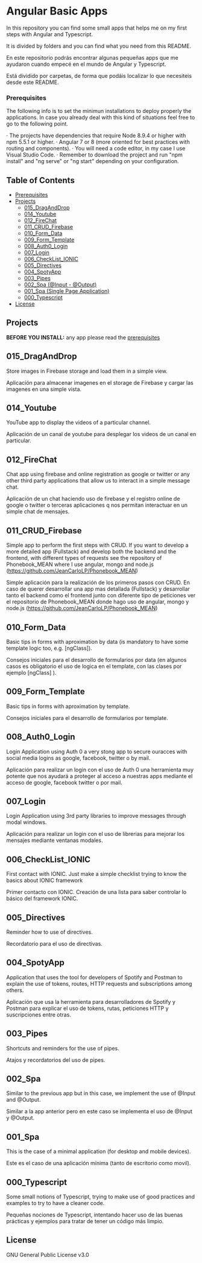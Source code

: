 # Angular Basic Apps

In this repository you can find some small apps that helps me on my first steps with Angular and Typescript.

It is divided by folders and you can find what you need from this README.

En este repositorio podrás encontrar algunas pequeñas apps que me ayudaron cuando empecé en el mundo de Angular y Typescript.

Está dividido por carpetas, de forma que podáis localizar lo que necesiteis desde este README.

### Prerequisites
The following info is to set the minimun installations to deploy properly the applications. In case you already deal with this kind of situations feel free to go to the following point.

· The projects have dependencies that require Node 8.9.4 or higher with npm 5.5.1 or higher.
· Angular 7 or 8 (more oriented for best practices with routing and components).
· You will need a code editor, in my case I use Visual Studio Code.
· Remember to download the project and run "npm install" and "ng serve" or "ng start" depending on your configuration.


## Table of Contents

* [Prerequisites](#prerequisites)
* [Projects](#projects)
    * [015_DragAndDrop](#015_DragAndDrop)
    * [014_Youtube](#014_Youtube)
    * [012_FireChat](#012_FireChat)
    * [011_CRUD_Firebase](#011_CRUD_Firebase)
    * [010_Form_Data](#010_Form_Data)
    * [009_Form_Template](#009_Form_Template)
    * [008_Auth0_Login](#008_Auth0_Login)
    * [007_Login](#007_Login)
    * [006_CheckList_IONIC](#006_CheckList_IONIC)
    * [005_Directives](#005_Directives)
    * [004_SpotyApp](#004_SpotyApp)
    * [003_Pipes](#003_Pipes)
    * [002_Spa (@Input - @Output)](#002_Spa)
    * [001_Spa (Single Page Application)](#001_Spa)
    * [000_Typescript](#000_Typescript)
* [License](#license)


## Projects
**BEFORE YOU INSTALL:** any app please read the [prerequisites](#prerequisites)

## 015_DragAndDrop
Store images in Firebase storage and load them in a simple view.

Aplicación para almacenar imagenes en el storage de Firebase y cargar las imagenes en una simple vista.

## 014_Youtube
YouTube app to display the videos of a particular channel.

Aplicación de un canal de youtube para desplegar los videos de un canal en particular.

## 012_FireChat
Chat app using firebase and online registration as google or twitter or any other third party applications that allow us to interact in a simple message chat.

Aplicación de un chat haciendo uso de firebase y el registro online de google o twitter o terceras aplicaciones q nos permitan interactuar en un simple chat de mensajes.

## 011_CRUD_Firebase

Simple app to perform the first steps with CRUD. If you want to develop a more detailed app (Fullstack) and develop both the backend and the frontend, with different types of requests see the repository of Phonebook_MEAN where I use angular, mongo and node.js (https://github.com/JeanCarloLP/Phonebook_MEAN)

Simple aplicación para la realización de los primeros pasos con CRUD. En caso de querer desarrollar una app mas detallada (Fullstack) y desarrollar tanto el backend como el frontend junto con diferente tipo de peticiones ver el repositorio de Phonebook_MEAN donde hago uso de angular, mongo y node.js (https://github.com/JeanCarloLP/Phonebook_MEAN)

## 010_Form_Data

Basic tips in forms with aproximation by data (is mandatory to have some template logic too, e.g. [ngClass]).

Consejos iniciales para el desarrollo de formularios por data (en algunos casos es obligatorio el uso de logica en el template, con las clases por ejemplo [ngClass] ).

## 009_Form_Template

Basic tips in forms with aproximation by template.

Consejos iniciales para el desarrollo de formularios por template.

## 008_Auth0_Login

Login Application using Auth 0 a very stong app to secure ouracces with social media logins as google, facebook, twitter o by mail.

Aplicación para realizar un login con el uso de Auth 0 una herramienta muy potente que nos ayudará a proteger al acceso a nuestras apps mediante el acceso de google, facebook twitter o por mail.

## 007_Login

Login Application using 3rd party libraries to improve messages through modal windows.

Aplicación para realizar un login con el uso de librerias para mejorar los mensajes mediante ventanas modales.

## 006_CheckList_IONIC

First contact with IONIC. Just make a simple checklist trying to know the basics about IONIC framework

Primer contacto con IONIC. Creación de una lista para saber controlar lo básico del framework IONIC.

## 005_Directives

Reminder how to use of directives.

Recordatorio para el uso de directivas.

## 004_SpotyApp

Application that uses the tool for developers of Spotify and Postman to explain the use of tokens, routes, HTTP requests and subscriptions among others.

Aplicación que usa la herramienta para desarrolladores de Spotify y Postman para explicar el uso de tokens, rutas, peticiones HTTP y suscripciones entre otras.

## 003_Pipes

Shortcuts and reminders for the use of pipes.

Atajos y recordatorios del uso de pipes.

## 002_Spa

Similar to the previous app but in this case, we implement the use of @Input and @Output.

Similar a la app anterior pero en este caso se implementa el uso de @Input y @Output.

## 001_Spa

This is the case of a minimal application (for desktop and mobile devices).

Este es el caso de una aplicación mínima (tanto de escritorio como movil).

## 000_Typescript

Some small notions of Typescript, trying to make use of good practices and examples to try to have a cleaner code.

Pequeñas nociones de Typescript, intentando hacer uso de las buenas prácticas y ejemplos para tratar de tener un código más limpio.


## License

GNU General Public License v3.0
